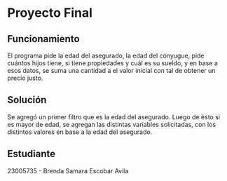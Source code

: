 # Proyecto Final
## Funcionamiento

El programa pide la edad del asegurado, la edad del cónyugue, pide cuántos hijos tiene, si tiene propiedades y cuál es su sueldo, y en base a esos datos, se suma una cantidad a el valor inicial con tal de obtener un precio justo.

## Solución

Se agregó un primer filtro que es la edad del asegurado.
Luego de ésto si es mayor de edad, se agregan las distintas variables solicitadas, con los distintos valores en base a la edad del asegurado.


## Estudiante
23005735 - Brenda Samara Escobar Avila
